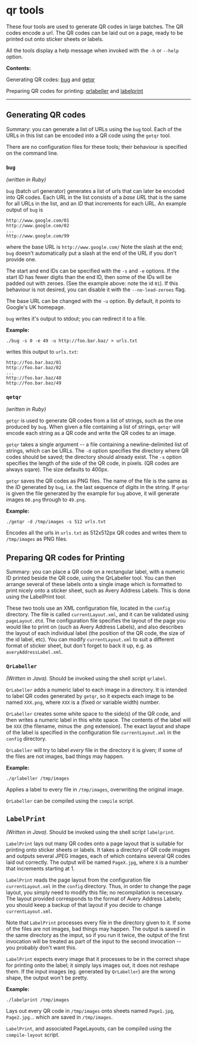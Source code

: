 #  qr tools  ############################################################

These four tools are used to generate QR codes in large batches. The QR
codes encode a url. The QR codes can be laid out on a page, ready to be
printed out onto sticker sheets or labels.

All the tools display a help message when invoked with the `-h` or
`--help` option.

**Contents:**

Generating QR codes: [bug](https://github.com/XManticore/qr#bug "bug")
and 
[getqr](https://github.com/XManticore/qr#qetqr "qetqr")

Preparing QR codes for printing: [qrlabeller](https://github.com/XManticore/qr#qrlabeller "qrlabeller") 
and
[labelprint](https://github.com/XManticore/qr#labelprint "labelprint") 

________________________________________________________________________

## Generating QR codes ##################################################
Summary: you can generate a list of URLs using the `bug` tool. Each of
the URLs in this list can be encoded into a QR code using the `getqr`
tool.

There are no configuration files for these tools; their behaviour is
specified on the command line.

### `bug` ###############################################################
*(written in Ruby)*

`bug` (batch url generator) generates a list of urls that can later be
encoded into QR codes. Each URL in the list consists of a *base URL* that
is the same for all URLs in the list, and an *ID* that increments for
each URL. An example output of `bug` is

    http://www.google.com/01
    http://www.google.com/02
    ...
    http://www.google.com/99

where the base URL is `http://www.google.com/` Note the slash at the end;
`bug` doesn't automatically put a slash at the end of the URL if you
don't provide one.

The start and end IDs can be specified with the `-s` and `-e` options. If 
the start ID has fewer digits than the end ID, then some of the IDs will be
padded out with zeroes. (See the example above: note the id `01`). If this
behaviour is not desired, you can disable it with the `--no-lead-zeroes`
flag.

The base URL can be changed with the `-u` option. By default, it points
to Google's UK homepage.

`bug` writes it's output to stdout; you can redirect it to a file.

**Example:**

    ./bug -s 0 -e 49 -u http://foo.bar.baz/ > urls.txt

writes this output to `urls.txt`:

    http://foo.bar.baz/01
    http://foo.bar.baz/02
    ...
    http://foo.bar.baz/48
    http://foo.bar.baz/49


### `qetqr` #############################################################
*(written in Ruby)*

`getqr` is used to generate QR codes from a list of strings, such as the
one produced by `bug`. When given a file containing a list of strings,
`qetqr` will encode each string as a QR code and write the QR codes to an 
image.

`getqr` takes a single argument -- a file containing a newline-delimited
list of strings, which can be URLs. The `-d` option specifies the
directory where QR codes should be saved; the directory should already
exist. The `-s` option specifies the length of the side of the QR code, in
pixels. (QR codes are always sqare). The size defaults to 400px.

`getqr` saves the QR codes as PNG files. The name of the file is the same
as the *ID* generated by `bug`, i.e. the last sequence of digits in the
string. If `getqr` is given the file generated by the example for `bug`
above, it will generate images `00.png` through to `49.png`.

**Example:**

    ./getqr -d /tmp/images -s 512 urls.txt

Encodes all the urls in `urls.txt` as 512x512px QR codes and writes them
to `/tmp/images` as PNG files.

## Preparing QR codes for Printing ######################################
Summary: you can place a QR code on a rectangular label, with a numeric
ID printed beside the QR code, using the QrLabeller tool. You can then
arrange several of these labels onto a single image which is formatted to
print nicely onto a sticker sheet, such as Avery Address Labels. This is
done using the LabelPrint tool.

These two tools use an XML configuration file, located in the `config`
directory. The file is called `currentLayout.xml`, and it can be
validated using `pageLayout.dtd`. The configuration file specifies the
layout of the page you would like to print on (such as Avery Address
Labels), and also describes the layout of each individual label (the
position of the QR code, the size of the id label, etc). You can modify
`currentLayout.xml` to suit a different format of sticker sheet, 
but don't forget to back it up, e.g. as
`averyAddressLabel.xml`.

### `QrLabeller` ########################################################
*(Written in Java).* Should be invoked using the shell script
`qrlabel`.

`QrLabeller` adds a numeric label to each image in a directory. It is
intended to label QR codes generated by `getqr`, so it expects each image
to be named `XXX.png`, where `XXX` is a (fixed or variable width) number.

`QrLabeller` creates some white space to the side(s) of the QR code, and
then writes a numeric label in this white space. The contents of the label
will be `XXX` (the filename, minus the .png extension). The exact layout
and shape of the label is specified in the configuration file
`currentLayout.xml` in the `config` directory.

`QrLabeller` will try to
label *every* file in the directory it is given; if some of the files are
not images, bad things may happen.

**Example:**

    ./qrlabeller /tmp/images

Applies a label to every file in `/tmp/images`, overwriting the original
image.

`QrLabeller` can be compiled using the `compile` script.

## `LabelPrint` #########################################################
*(Written in Java).* Should be invoked using the shell script
`labelprint`.

`LabelPrint` lays out many QR codes onto a page layout that is suitable for
printing onto sticker sheets or labels. It takes a directory of QR code
images and outputs several JPEG images, each of which contains several QR
codes laid out correctly. The output will be named `PageX.jpg`, where `X`
is a number that increments starting at 1.

`LabelPrint` reads the page layout from the configuration file
`currentLayout.xml` in the `config` directory. Thus, in order to change
the page layout, you simply need to modify this file; no recompilation is
necessary. The layout provided corresponds to the format of Avery Address
Labels; you should keep a backup of that layout if you decide to change
`currentLayout.xml`.

Note that `LabelPrint` processes every file in the directory given to it.
If some of the files are not images, bad things may happen. The output is
saved in the same directory as the imput, so if you run it twice, the
output of the first invocation will be treated as part of the input to
the second invocation -- you probably don't want this.

`LabelPrint` expects every image that it processes to be in the correct
shape for printing onto the label; it simply lays images out, it does not
reshape them. If the input images (eg. generated by `QrLabeller`) are the
wrong shape, the output won't be pretty.

**Example:**

    ./labelprint /tmp/images

Lays out every QR code in `/tmp/images` onto sheets named `Page1.jpg`,
`Page2.jpg`... which are saved in `/tmp/images`.

`LabelPrint`, and associated PageLayouts, can be compiled using the
`compile-layout` script.
